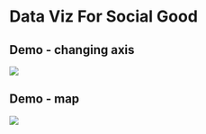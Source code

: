 # Data Viz For Social Good

## Demo - changing axis

![](gifs/secondplotdemo.gif)

## Demo - map

![](gifs/mapdemo.gif)


